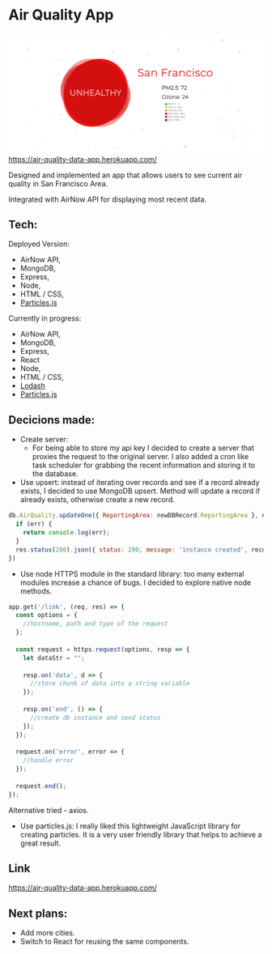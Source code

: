 # Air Quality App
![Air QUality](assets/airquality.gif)
https://air-quality-data-app.herokuapp.com/

Designed and implemented an app that allows users to see current air quality in San Francisco Area.

Integrated with AirNow API for displaying most recent data.

## Tech:
Deployed Version:
* AirNow API,
* MongoDB,
* Express,
* Node,
* HTML / CSS,
* [Particles.js](https://vincentgarreau.com/particles.js/)

Currently in progress:
* AirNow API,
* MongoDB,
* Express,
* React
* Node,
* HTML / CSS,
* [Lodash](https://lodash.com/)
* [Particles.js](https://vincentgarreau.com/particles.js/)


## Decicions made:
* Create server:
  * For being able to store my api key I decided to create a server that proxies the request to the original server. I also added a cron like task scheduler for grabbing the recent information and storing it to the database.
* Use upsert: instead of iterating over records and see if a record already exists, I decided to use MongoDB upsert. Method will update a record if already exists, otherwise create a new record.

```javascript
db.AirQuality.updateOne({ ReportingArea: newDBRecord.ReportingArea }, newDBRecord, { upsert: true }, (err, updatedRecord) => {
  if (err) {
    return console.log(err);
  }
  res.status(200).json({ status: 200, message: 'instance created', recordupdatedRecord })
})
```
* Use node HTTPS module in the standard library: too many external modules increase a chance of bugs. I decided to explore native node methods.

```javascript
app.get('/link', (req, res) => {
  const options = {
    //hostname, path and type of the request
  };

  const request = https.request(options, resp => {
    let dataStr = "";

    resp.on('data', d => {
      //store chunk of data into a string variable
    });

    resp.on('end', () => {
      //create db instance and send status
    });
  });

  request.on('error', error => {
    //handle error
  });

  request.end();
});
```
Alternative tried - axios.

* Use particles.js: I really liked this lightweight JavaScript library for creating particles. It is a very user friendly library that helps to achieve a great result.

## Link
https://air-quality-data-app.herokuapp.com/

## Next plans:
* Add more cities.
* Switch to React for reusing the same components.
